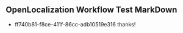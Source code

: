 ## OpenLocalization Workflow Test MarkDown
* ff740b81-f8ce-411f-86cc-adb10519e316 
thanks!<!--HONumber=Oct16_HO4-->